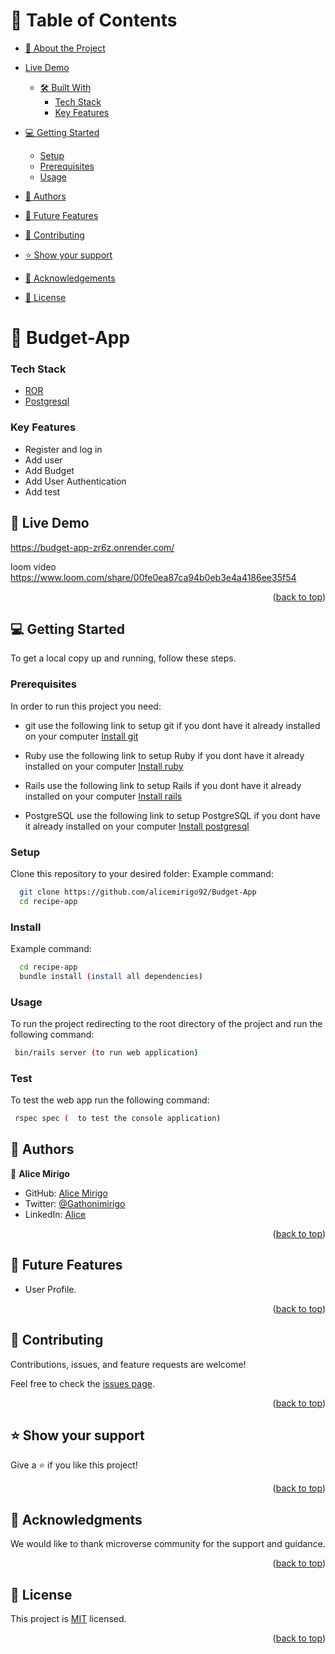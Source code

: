 <a name="readme-top"></a>

# 📗 Table of Contents

- [📖 About the Project](#about-project)
- [Live Demo](#live-demo)
  - [🛠 Built With](#built-with)
    - [Tech Stack](#tech-stack)
    - [Key Features](#key-features)
- [💻 Getting Started](#getting-started)
  - [Setup](#setup)
  - [Prerequisites](#prerequisites)
  - [Usage](#usage)
- [👥 Authors](#authors)
- [🔭 Future Features](#future-features)
- [🤝 Contributing](#contributing)
- [⭐️ Show your support](#support)
- [🙏 Acknowledgements](#acknowledgements)

- [📝 License](#license)

# 📰 Budget-App <a name="about-project"></a>

### Tech Stack <a name="tech-stack"></a>

- <a href="https://www.ruby-lang.org/es/">ROR</a>
- <a href="https://www.postgresql.org/">Postgresql</a>

### Key Features <a name="key-features"></a>

- Register and log in
- Add user
- Add Budget
- Add User Authentication
- Add test

## 🚀 Live Demo <a name="live-demo"></a>
https://budget-app-zr6z.onrender.com/

loom video
https://www.loom.com/share/00fe0ea87ca94b0eb3e4a4186ee35f54


<p align="right">(<a href="#readme-top">back to top</a>)</p>

## 💻 Getting Started <a name="getting-started"></a>

To get a local copy up and running, follow these steps.

### Prerequisites

In order to run this project you need:

- git use the following link to setup git if you dont have it already installed on your computer
[Install git](https://git-scm.com/book/en/v2/Getting-Started-Installing-Git)

- Ruby use the following link to setup Ruby if you dont have it already installed on your computer
[Install ruby](https://guides.rubyonrails.org/getting_started.html#creating-a-new-rails-project-installing-rails)

- Rails use the following link to setup Rails if you dont have it already installed on your computer
[Install rails](https://guides.rubyonrails.org/getting_started.html#creating-a-new-rails-project-installing-rails)
- PostgreSQL use the following link to setup PostgreSQL if you dont have it already installed on your computer
[Install postgresql](https://www.tutorialspoint.com/postgresql/postgresql_environment.htm)
### Setup

Clone this repository to your desired folder:
Example command:

```sh
  git clone https://github.com/alicemirigo92/Budget-App
  cd recipe-app

```

### Install

Example command:

```sh
  cd recipe-app
  bundle install (install all dependencies)

```

### Usage

To run the project redirecting to the root directory of the project and run the following command:

```sh
 bin/rails server (to run web application)

```

### Test

To test the web app run the following command:

```sh
 rspec spec (  to test the console application)

```

## 👥 Authors <a name="authors"></a>

👤 **Alice Mirigo**

- GitHub: [Alice Mirigo](https://github.com/alicemirigo92)
- Twitter: [@Gathonimirigo](https://twitter.com/GathoniMirigo)
- LinkedIn: [Alice](www.linkedin.com/in/alice-mirigo)

<p align="right">(<a href="#readme-top">back to top</a>)</p>

## 🔭 Future Features <a name="future-features"></a>

- User Profile.

<p align="right">(<a href="#readme-top">back to top</a>)</p>

## 🤝 Contributing <a name="contributing"></a>

Contributions, issues, and feature requests are welcome!

Feel free to check the [issues page](https://github.com/alicemirigo92/Budget-App/issues).

<p align="right">(<a href="#readme-top">back to top</a>)</p>

## ⭐️ Show your support <a name="support"></a>

Give a ⭐️ if you like this project!

<p align="right">(<a href="#readme-top">back to top</a>)</p>

## 🙏 Acknowledgments <a name="acknowledgements"></a>

We would like to thank microverse community for the support and guidance.

<p align="right">(<a href="#readme-top">back to top</a>)</p>

## 📝 License <a name="license"></a>

This project is [MIT](./LICENSE) licensed.

<p align="right">(<a href="#readme-top">back to top</a>)</p>